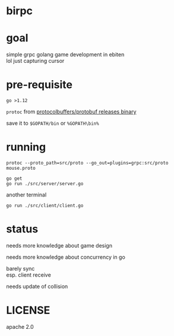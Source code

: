 # birpc

# goal

simple grpc golang game development in ebiten\
lol just capturing cursor

# pre-requisite

`go >1.12`

`protoc` from [protocolbuffers/protobuf releases binary](https://github.com/protocolbuffers/protobuf/releases)

save it to `$GOPATH/bin` or `%GOPATH\bin%`

# running

```
protoc --proto_path=src/proto --go_out=plugins=grpc:src/proto mouse.proto
```
```
go get
go run ./src/server/server.go
```
another terminal
```
go run ./src/client/client.go
```

# status

needs more knowledge about game design

needs more knowledge about concurrency in go

barely sync\
esp. client receive

needs update of collision

# LICENSE

apache 2.0
